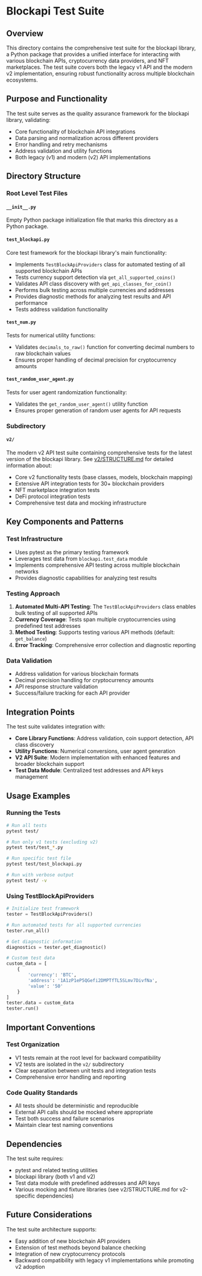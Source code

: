 # Blockapi Test Suite

## Overview

This directory contains the comprehensive test suite for the blockapi library, a Python package that provides a unified interface for interacting with various blockchain APIs, cryptocurrency data providers, and NFT marketplaces. The test suite covers both the legacy v1 API and the modern v2 implementation, ensuring robust functionality across multiple blockchain ecosystems.

## Purpose and Functionality

The test suite serves as the quality assurance framework for the blockapi library, validating:
- Core functionality of blockchain API integrations
- Data parsing and normalization across different providers
- Error handling and retry mechanisms
- Address validation and utility functions
- Both legacy (v1) and modern (v2) API implementations

## Directory Structure

### Root Level Test Files

#### `__init__.py`
Empty Python package initialization file that marks this directory as a Python package.

#### `test_blockapi.py`
Core test framework for the blockapi library's main functionality:
- Implements `TestBlockApiProviders` class for automated testing of all supported blockchain APIs
- Tests currency support detection via `get_all_supported_coins()`
- Validates API class discovery with `get_api_classes_for_coin()`
- Performs bulk testing across multiple currencies and addresses
- Provides diagnostic methods for analyzing test results and API performance
- Tests address validation functionality

#### `test_num.py`
Tests for numerical utility functions:
- Validates `decimals_to_raw()` function for converting decimal numbers to raw blockchain values
- Ensures proper handling of decimal precision for cryptocurrency amounts

#### `test_random_user_agent.py`
Tests for user agent randomization functionality:
- Validates the `get_random_user_agent()` utility function
- Ensures proper generation of random user agents for API requests

### Subdirectory

#### `v2/`
The modern v2 API test suite containing comprehensive tests for the latest version of the blockapi library. See [v2/STRUCTURE.md](v2/STRUCTURE.md) for detailed information about:
- Core v2 functionality tests (base classes, models, blockchain mapping)
- Extensive API integration tests for 30+ blockchain providers
- NFT marketplace integration tests
- DeFi protocol integration tests
- Comprehensive test data and mocking infrastructure

## Key Components and Patterns

### Test Infrastructure
- Uses pytest as the primary testing framework
- Leverages test data from `blockapi.test_data` module
- Implements comprehensive API testing across multiple blockchain networks
- Provides diagnostic capabilities for analyzing test results

### Testing Approach
1. **Automated Multi-API Testing**: The `TestBlockApiProviders` class enables bulk testing of all supported APIs
2. **Currency Coverage**: Tests span multiple cryptocurrencies using predefined test addresses
3. **Method Testing**: Supports testing various API methods (default: `get_balance`)
4. **Error Tracking**: Comprehensive error collection and diagnostic reporting

### Data Validation
- Address validation for various blockchain formats
- Decimal precision handling for cryptocurrency amounts
- API response structure validation
- Success/failure tracking for each API provider

## Integration Points

The test suite validates integration with:
- **Core Library Functions**: Address validation, coin support detection, API class discovery
- **Utility Functions**: Numerical conversions, user agent generation
- **V2 API Suite**: Modern implementation with enhanced features and broader blockchain support
- **Test Data Module**: Centralized test addresses and API keys management

## Usage Examples

### Running the Tests
```bash
# Run all tests
pytest test/

# Run only v1 tests (excluding v2)
pytest test/test_*.py

# Run specific test file
pytest test/test_blockapi.py

# Run with verbose output
pytest test/ -v
```

### Using TestBlockApiProviders
```python
# Initialize test framework
tester = TestBlockApiProviders()

# Run automated tests for all supported currencies
tester.run_all()

# Get diagnostic information
diagnostics = tester.get_diagnostic()

# Custom test data
custom_data = [
    {
        'currency': 'BTC',
        'address': '1A1zP1eP5QGefi2DMPTfTL5SLmv7DivfNa',
        'value': '50'
    }
]
tester.data = custom_data
tester.run()
```

## Important Conventions

### Test Organization
- V1 tests remain at the root level for backward compatibility
- V2 tests are isolated in the `v2/` subdirectory
- Clear separation between unit tests and integration tests
- Comprehensive error handling and reporting

### Code Quality Standards
- All tests should be deterministic and reproducible
- External API calls should be mocked where appropriate
- Test both success and failure scenarios
- Maintain clear test naming conventions

## Dependencies

The test suite requires:
- pytest and related testing utilities
- blockapi library (both v1 and v2)
- Test data module with predefined addresses and API keys
- Various mocking and fixture libraries (see v2/STRUCTURE.md for v2-specific dependencies)

## Future Considerations

The test suite architecture supports:
- Easy addition of new blockchain API providers
- Extension of test methods beyond balance checking
- Integration of new cryptocurrency protocols
- Backward compatibility with legacy v1 implementations while promoting v2 adoption